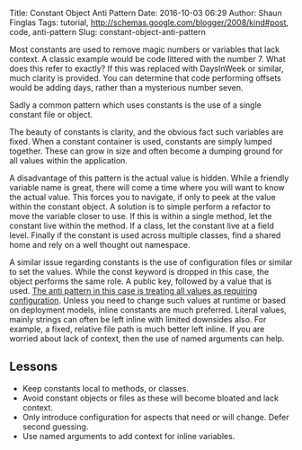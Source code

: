 Title: Constant Object Anti Pattern
Date: 2016-10-03 06:29
Author: Shaun Finglas
Tags: tutorial, http://schemas.google.com/blogger/2008/kind#post, code, anti-pattern
Slug: constant-object-anti-pattern

Most constants are used to remove magic numbers or variables that lack
context. A classic example would be code littered with the number 7.
What does this refer to exactly? If this was replaced with DaysInWeek or
similar, much clarity is provided. You can determine that code
performing offsets would be adding days, rather than a mysterious number
seven.

Sadly a common pattern which uses constants is the use of a single
constant file or object.

<script src="https://gist.github.com/Finglas/5a54e173296d81dcbdbfb8016f162150.js"></script>
The beauty of constants is clarity, and the obvious fact such variables
are fixed. When a constant container is used, constants are simply
lumped together. These can grow in size and often become a dumping
ground for all values within the application.

A disadvantage of this pattern is the actual value is hidden. While a
friendly variable name is great, there will come a time where you will
want to know the actual value. This forces you to navigate, if only to
peek at the value within the constant object. A solution is to simple
perform a refactor to move the variable closer to use. If this is within
a single method, let the constant live within the method. If a class,
let the constant live at a field level. Finally if the constant is used
across multiple classes, find a shared home and rely on a well thought
out namespace.

A similar issue regarding constants is the use of configuration files or
similar to set the values. While the const keyword is dropped in this
case, the object performs the same role. A public key, followed by a
value that is used. [The anti pattern in this case is treating all
values as requiring
configuration](http://blog.shaunfinglas.co.uk/2016/04/x-of-configuration-is-never-used.html).
Unless you need to change such values at runtime or based on deployment
models, inline constants are much preferred. Literal values, mainly
strings can often be left inline with limited downsides also. For
example, a fixed, relative file path is much better left inline. If you
are worried about lack of context, then the use of named arguments can
help.

<script src="https://gist.github.com/Finglas/16d8dd7c759a182b4eafb132d7f8fd78.js"></script>
Lessons
-------

-   Keep constants local to methods, or classes.
-   Avoid constant objects or files as these will become bloated and
    lack context.
-   Only introduce configuration for aspects that need or will change.
    Defer second guessing.
-   Use named arguments to add context for inline variables.

</p>

